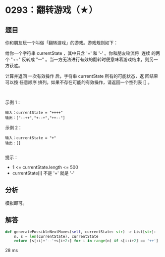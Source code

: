 # 0293：翻转游戏（★）


## 题目

你和朋友玩一个叫做「翻转游戏」的游戏。游戏规则如下：

给你一个字符串 currentState ，其中只含 '+' 和 '-' 。你和朋友轮流将 
连续 的两个 "++" 反转成 "--" 。当一方无法进行有效的翻转时便意味着游戏结束，则另一方获胜。

计算并返回 一次有效操作 后，字符串 currentState 所有的可能状态，返
回结果可以按 任意顺序 排列。如果不存在可能的有效操作，请返回一个空列表 [] 。

 

示例 1：

	输入：currentState = "++++"
	输出：["--++","+--+","++--"]

示例 2：

	输入：currentState = "+"
	输出：[]
	 

提示：
- 1 <= currentState.length <= 500
- currentState[i] 不是 '+' 就是 '-'



## 分析

模拟即可。

## 解答

```python
def generatePossibleNextMoves(self, currentState: str) -> List[str]:
    n, s = len(currentState), currentState
    return [s[:i]+'--'+s[i+2:] for i in range(n) if s[i:i+2] == '++']
```
28 ms
